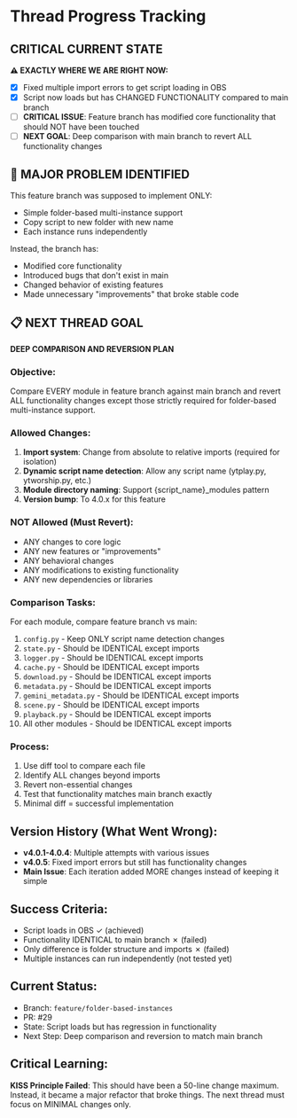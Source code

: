 # Thread Progress Tracking

## CRITICAL CURRENT STATE
**⚠️ EXACTLY WHERE WE ARE RIGHT NOW:**
- [x] Fixed multiple import errors to get script loading in OBS
- [x] Script now loads but has CHANGED FUNCTIONALITY compared to main branch
- [ ] **CRITICAL ISSUE**: Feature branch has modified core functionality that should NOT have been touched
- [ ] **NEXT GOAL**: Deep comparison with main branch to revert ALL functionality changes

## 🚨 MAJOR PROBLEM IDENTIFIED
This feature branch was supposed to implement ONLY:
- Simple folder-based multi-instance support
- Copy script to new folder with new name
- Each instance runs independently

Instead, the branch has:
- Modified core functionality
- Introduced bugs that don't exist in main
- Changed behavior of existing features
- Made unnecessary "improvements" that broke stable code

## 📋 NEXT THREAD GOAL
**DEEP COMPARISON AND REVERSION PLAN**

### Objective:
Compare EVERY module in feature branch against main branch and revert ALL functionality changes except those strictly required for folder-based multi-instance support.

### Allowed Changes:
1. **Import system**: Change from absolute to relative imports (required for isolation)
2. **Dynamic script name detection**: Allow any script name (ytplay.py, ytworship.py, etc.)
3. **Module directory naming**: Support {script_name}_modules pattern
4. **Version bump**: To 4.0.x for this feature

### NOT Allowed (Must Revert):
- ANY changes to core logic
- ANY new features or "improvements"
- ANY behavioral changes
- ANY modifications to existing functionality
- ANY new dependencies or libraries

### Comparison Tasks:
For each module, compare feature branch vs main:
1. `config.py` - Keep ONLY script name detection changes
2. `state.py` - Should be IDENTICAL except imports
3. `logger.py` - Should be IDENTICAL except imports
4. `cache.py` - Should be IDENTICAL except imports
5. `download.py` - Should be IDENTICAL except imports
6. `metadata.py` - Should be IDENTICAL except imports
7. `gemini_metadata.py` - Should be IDENTICAL except imports
8. `scene.py` - Should be IDENTICAL except imports
9. `playback.py` - Should be IDENTICAL except imports
10. All other modules - Should be IDENTICAL except imports

### Process:
1. Use diff tool to compare each file
2. Identify ALL changes beyond imports
3. Revert non-essential changes
4. Test that functionality matches main branch exactly
5. Minimal diff = successful implementation

## Version History (What Went Wrong):
- **v4.0.1-4.0.4**: Multiple attempts with various issues
- **v4.0.5**: Fixed import errors but still has functionality changes
- **Main Issue**: Each iteration added MORE changes instead of keeping it simple

## Success Criteria:
- Script loads in OBS ✓ (achieved)
- Functionality IDENTICAL to main branch ✗ (failed)
- Only difference is folder structure and imports ✗ (failed)
- Multiple instances can run independently (not tested yet)

## Current Status:
- Branch: `feature/folder-based-instances`
- PR: #29
- State: Script loads but has regression in functionality
- Next Step: Deep comparison and reversion to match main branch

## Critical Learning:
**KISS Principle Failed**: This should have been a 50-line change maximum. Instead, it became a major refactor that broke things. The next thread must focus on MINIMAL changes only.
